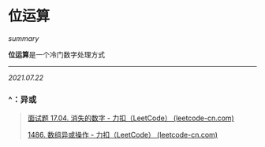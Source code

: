 # 位运算

*summary*

**位运算**是一个冷门数字处理方式

---

*2021.07.22*

### ^：异或

> [面试题 17.04. 消失的数字 - 力扣（LeetCode） (leetcode-cn.com)](https://leetcode-cn.com/problems/missing-number-lcci/)
>
> [1486. 数组异或操作 - 力扣（LeetCode） (leetcode-cn.com)](https://leetcode-cn.com/problems/xor-operation-in-an-array/)

